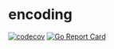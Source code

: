 # encoding
[![codecov](https://codecov.io/gh/amjadjibon/encoding/branch/master/graph/badge.svg?token=CCQcTWgdLd)](https://codecov.io/gh/amjadjibon/encoding)
[![Go Report Card](https://goreportcard.com/badge/github.com/amjadjibon/encoding)](https://goreportcard.com/report/github.com/amjadjibon/encoding)
